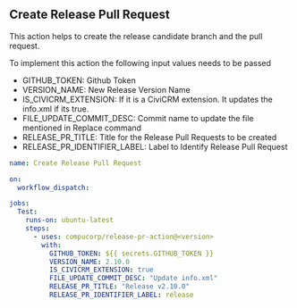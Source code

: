 ## Create Release Pull Request
This action helps to create the release candidate branch and the pull request.

To implement this action the following input values needs to be passed

* GITHUB_TOKEN: Github Token
* VERSION_NAME: New Release Version Name
* IS_CIVICRM_EXTENSION: If it is a CiviCRM extension. It updates the info.xml if its true.
* FILE_UPDATE_COMMIT_DESC: Commit name to update the file mentioned in Replace command
* RELEASE_PR_TITLE: Title for the Release Pull Requests to be created
* RELEASE_PR_IDENTIFIER_LABEL: Label to Identify Release Pull Request


```yml
name: Create Release Pull Request

on:
  workflow_dispatch:

jobs:
  Test:
    runs-on: ubuntu-latest
    steps:
      - uses: compucorp/release-pr-action@<version>
        with:
          GITHUB_TOKEN: ${{ secrets.GITHUB_TOKEN }}
          VERSION_NAME: 2.10.0
          IS_CIVICRM_EXTENSION: true
          FILE_UPDATE_COMMIT_DESC: "Update info.xml"
          RELEASE_PR_TITLE: "Release v2.10.0"
          RELEASE_PR_IDENTIFIER_LABEL: release
```


